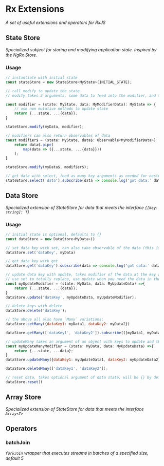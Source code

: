 # Rx Extensions

*A set of useful extensions and operators for RxJS*

## State Store

*Specialized subject for storing and modifying application state.  Inspired by the NgRx Store.*

### Usage

```javascript
// instantiate with initial state
const stateStore = new StateStore<MyState>(INITIAL_STATE);

// call modify to update the state
// modify takes 2 arguments, some data to feed into the modifier, and the modifier itself which is a function that updates the state

const modifier = (state: MyState, data: MyModifierData): MyState => {
    // use non mutative methods to update state
    return {...state, ...{data}};
}

stateStore.modify(myData, modifier);

// modifiers can also return observables of data
const modifier$ = (state: MyState, data$: Observable<MyModifierData>): Observable<MyState> => {
    return data$.pipe(
        map(data => ({...state, ...{data}}))
    );
}

stateStore.modify(myData$, modifier$);

// get data with select, feed as many key arguments as needed for nested keys
stateStore.select('data').subscribe(data => console.log('got data:' data));
```

## Data Store

*Specialized extension of StateStore for data that meets the interface `{[key: string]: T}`*

### Usage

```javascript
// initial state is optional, defaults to {}
const dataStore = new DataStore<MyData>()

// set data key with set, can also take observable of the data (this is true for all set and update operations)
dataStore.set('dataKey', myData)

// get data key with get
dataStore.get('dataKey').subscribe(data => console.log('got data:' data));

// update data key with update, takes modifier of the data at the key and data to update (can return observable)
// use set to totally replace, use update when you need the data in the store to make the update
const myUpdateModifier = (state: MyData, data: MyUpdateData) =>{
    return {...state, ...{data}};
}
dataStore.update('dataKey', myUpdateData, myUpdateModifier);

// delete keys with delete
dataStore.delete('dataKey');

// the above all also have `Many` variations:
dataStore.setMany({dataKey1: myData1, dataKey2: myData2})

dataStore.getMany(['dataKey1', 'dataKey2']).subscribe(([myData1, myData2]) => console.log(myData1, myData2));

// updateMany takes an argument of an object with keys to update and the data to use in the update, and the modifier to run on each key
const myUpdateManyModifier = (state: MyData, data: MyUpdateData) =>{
    return {...state, ...data};
}
dataStore.updateMany({dataKey1: myUpdateData1, dataKey2: myUpdateData2}, myUpdateManyModifier);

dataStore.deleteMany(['dataKey1', 'dataKey2']);

// reset data, takes optional argument of data state, will be {} by default
dataStore.reset()
```

## Array Store

*Specialized extension of StateStore for data that meets the interface `Array<T>`*

## Operators

### batchJoin

*`forkJoin` wrapper that executes streams in batches of a specified size, default 5*
